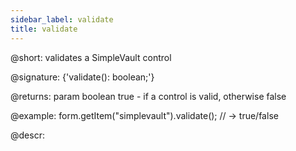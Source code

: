 ```yaml
---
sidebar_label: validate
title: validate
---          
```


@short: validates a SimpleVault control

@signature: {'validate(): boolean;'}
 
@returns:
param   boolean     true - if a control is valid, otherwise false

@example:
form.getItem("simplevault").validate();
// -> true/false

@descr:
